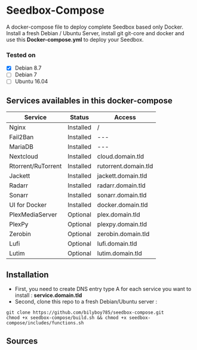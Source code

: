 # Seedbox-Compose
A docker-compose file to deploy complete Seedbox based only Docker. Install a fresh Debian / Ubuntu Server, install git git-core and docker and use this **Docker-compose.yml** to deploy your Seedbox.

### Tested on ###
 * [x] Debian 8.7
 * [ ] Debian 7
 * [ ] Ubuntu 16.04
 
## Services availables in this docker-compose

Service                | Status      |   Access
---------------------- | ----------- | ----------------------
Nginx                  | Installed   |  /                  
Fail2Ban               | Installed   |  ---                   
MariaDB                | Installed   |  ---                   
Nextcloud              | Installed   |  cloud.domain.tld          
Rtorrent/RuTorrent     | Installed   |  rutorrent.domain.tld                  
Jackett                | Installed   |  jackett.domain.tld                 
Radarr                 | Installed   |  radarr.domain.tld                  
Sonarr                 | Installed   |  sonarr.domain.tld                 
UI for Docker          | Installed   |  docker.domain.tld                  
PlexMediaServer        | Optional    |  plex.domain.tld                 
PlexPy                 | Optional    |  plexpy.domain.tld                 
Zerobin                | Optional    |  zerobin.domain.tld                 
Lufi                   | Optional    |  lufi.domain.tld                 
Lutim                  | Optional    |  lutim.domain.tld                 

## Installation
 * First, you need to create DNS entry type A for each service you want to install : **service.domain.tld**
 * Second, clone this repo to a fresh Debian/Ubuntu server :
```shell
git clone https://github.com/bilyboy785/seedbox-compose.git
chmod +x seedbox-compose/build.sh && chmod +x seedbox-compose/includes/functions.sh
```

## Sources
